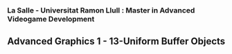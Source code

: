 ### La Salle - Universitat Ramon Llull : Master in Advanced Videogame Development
## Advanced Graphics 1 - 13-Uniform Buffer Objects
